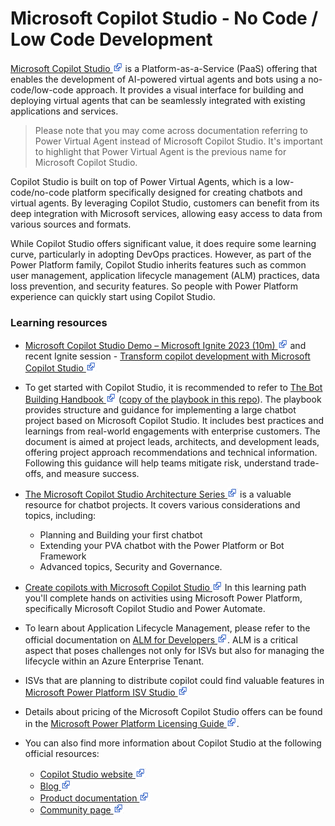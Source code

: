 

# Microsoft Copilot Studio - No Code / Low Code Development

[Microsoft Copilot Studio ![external link](/content/imgs/external_link.png)](https://www.microsoft.com/microsoft-copilot/microsoft-copilot-studio)  is a Platform-as-a-Service (PaaS) offering that enables the development of AI-powered virtual agents and bots using a no-code/low-code approach. It provides a visual interface for building and deploying virtual agents that can be seamlessly integrated with existing applications and services.

> Please note that you may come across documentation referring to Power Virtual Agent instead of Microsoft Copilot Studio. It's important to highlight that Power Virtual Agent is the previous name for Microsoft Copilot Studio.

Copilot Studio is built on top of Power Virtual Agents, which is a low-code/no-code platform specifically designed for creating chatbots and virtual agents. By leveraging Copilot Studio, customers can benefit from its deep integration with Microsoft services, allowing easy access to data from various sources and formats.

While Copilot Studio offers significant value, it does require some learning curve, particularly in adopting DevOps practices. However, as part of the Power Platform family, Copilot Studio inherits features such as common user management, application lifecycle management (ALM) practices, data loss prevention, and security features. So people with Power Platform experience can quickly start using Copilot Studio.

### Learning resources

- [Microsoft Copilot Studio Demo – Microsoft Ignite 2023 (10m) ![external link](/content/imgs/external_link.png)](https://www.youtube.com/watch?v=5buwz0Gruc4) and recent Ignite session - [Transform copilot development with Microsoft Copilot Studio ![external link](/content/imgs/external_link.png)](https://ignite.microsoft.com/en-US/sessions/6f38dfc6-97eb-4d8d-8972-8c0a2a20c0d8?source=sessions)

- To get started with Copilot Studio, it is recommended to refer to [The Bot Building Handbook ![external link](/content/imgs/external_link.png)](https://aka.ms/PVAPlaybook) ([copy of the playbook in this repo](/content/PVA%20Bot%20Building%20Handbook.pdf)). The playbook provides structure and guidance for implementing a large chatbot project based on Microsoft Copilot Studio. It includes best practices and learnings from real-world engagements with enterprise customers. The document is aimed at project leads, architects, and development leads, offering project approach recommendations and technical information. Following this guidance will help teams mitigate risk, understand trade-offs, and measure success.

- [The Microsoft Copilot Studio Architecture Series ![external link](/content/imgs/external_link.png)](https://aka.ms/pvaarchitectureseries) is a valuable resource for chatbot projects. It covers various considerations and topics, including:

    - Planning and Building your first chatbot
    - Extending your PVA chatbot with the Power Platform or Bot Framework
    - Advanced topics, Security and Governance.

- [Create copilots with Microsoft Copilot Studio ![external link](/content/imgs/external_link.png)](https://learn.microsoft.com/en-gb/training/paths/power-virtual-agents-workshop/) In this learning path you'll complete hands on activities using Microsoft Power Platform, specifically Microsoft Copilot Studio and Power Automate.
- To learn about Application Lifecycle Management, please refer to the official documentation on [ALM for Developers ![external link](/content/imgs/external_link.png)](https://learn.microsoft.com/power-platform/alm/alm-for-developers). ALM is a critical aspect that poses challenges not only for ISVs but also for managing the lifecycle within an Azure Enterprise Tenant.
- ISVs that are planning to distribute copilot could find valuable features in [Microsoft Power Platform ISV Studio ![external link](/content/imgs/external_link.png)](https://learn.microsoft.com/en-us/power-platform/developer/isvstudio/)
- Details about pricing of the Microsoft Copilot Studio offers can be found in the [Microsoft Power Platform Licensing Guide ![external link](/content/imgs/external_link.png)](https://go.microsoft.com/fwlink/?linkid=2085130).

- You can also find more information about Copilot Studio at the following official resources:
    - [Copilot Studio website ![external link](/content/imgs/external_link.png)](https://aka.ms/copilotstudio)
    - [Blog ![external link](/content/imgs/external_link.png)](https://aka.ms/copilotstudioblog)
    - [Product documentation ![external link](/content/imgs/external_link.png)](https://aka.ms/copilotstudiodocs)
    - [Community page ![external link](/content/imgs/external_link.png)](https://aka.ms/copilotstudiocommunity)

